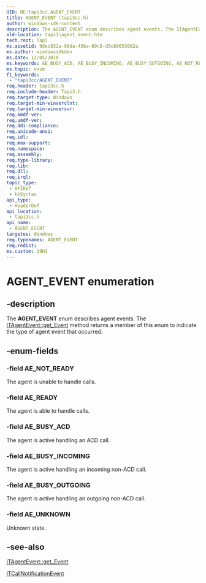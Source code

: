 ```yaml
---
UID: NE:tapi3cc.AGENT_EVENT
title: AGENT_EVENT (tapi3cc.h)
author: windows-sdk-content
description: The AGENT_EVENT enum describes agent events. The ITAgentEvent::get_Event method returns a member of this enum to indicate the type of agent event that occurred.
old-location: tapi3\agent_event.htm
tech.root: Tapi
ms.assetid: 9dec832a-98da-436a-89c8-d5c69053082a
ms.author: windowssdkdev
ms.date: 12/05/2018
ms.keywords: AE_BUSY_ACD, AE_BUSY_INCOMING, AE_BUSY_OUTGOING, AE_NOT_READY, AE_READY, AE_UNKNOWN, AGENT_EVENT, AGENT_EVENT enumeration [TAPI 2.2], _tapi3_agent_event, tapi3.agent_event, tapi3cc/AE_BUSY_ACD, tapi3cc/AE_BUSY_INCOMING, tapi3cc/AE_BUSY_OUTGOING, tapi3cc/AE_NOT_READY, tapi3cc/AE_READY, tapi3cc/AE_UNKNOWN, tapi3cc/AGENT_EVENT
ms.topic: enum
f1_keywords: 
 - "tapi3cc/AGENT_EVENT"
req.header: tapi3cc.h
req.include-header: Tapi3.h
req.target-type: Windows
req.target-min-winverclnt: 
req.target-min-winversvr: 
req.kmdf-ver: 
req.umdf-ver: 
req.ddi-compliance: 
req.unicode-ansi: 
req.idl: 
req.max-support: 
req.namespace: 
req.assembly: 
req.type-library: 
req.lib: 
req.dll: 
req.irql: 
topic_type:
 - APIRef
 - kbSyntax
api_type:
 - HeaderDef
api_location:
 - tapi3cc.h
api_name:
 - AGENT_EVENT
targetos: Windows
req.typenames: AGENT_EVENT
req.redist: 
ms.custom: 19H1
---
```


# AGENT_EVENT enumeration


## -description


The 
<b>AGENT_EVENT</b> enum describes agent events. The 
<a href="https://docs.microsoft.com/windows/desktop/api/tapi3/nf-tapi3-itagentevent-get_event">ITAgentEvent::get_Event</a> method returns a member of this enum to indicate the type of agent event that occurred.


## -enum-fields




### -field AE_NOT_READY

The agent is unable to handle calls.


### -field AE_READY

The agent is able to handle calls.


### -field AE_BUSY_ACD

The agent is active handling an ACD call.


### -field AE_BUSY_INCOMING

The agent is active handling an incoming non-ACD call.


### -field AE_BUSY_OUTGOING

The agent is active handling an outgoing non-ACD call.


### -field AE_UNKNOWN

Unknown state.


## -see-also




<a href="https://docs.microsoft.com/windows/desktop/api/tapi3/nf-tapi3-itagentevent-get_event">ITAgentEvent::get_Event</a>



<a href="https://docs.microsoft.com/windows/desktop/api/tapi3if/nn-tapi3if-itcallnotificationevent">ITCallNotificationEvent</a>
 

 

